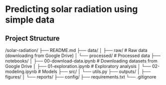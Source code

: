 # Predicting solar radiation using simple data

## Project Structure

/solar-radiation/
├── README.md
├── data/
│   ├── raw/         # Raw data (downloading from Google Drive)
│   └── processed/   # Processed data
├── notebooks/
│   ├── 00-download-data.ipynb   # Downloading datasets from Google Drive
│   ├── 01-exploration.ipynb     # Exploratory analysis
│   └── 02-modeling.ipynb        # Models
├── src/
│   └── utils.py
├── outputs/
│   ├── figures/
│   └── reports/
├── config/
├── requirements.txt
└── .gitignore

